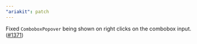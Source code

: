 ```yaml
---
"ariakit": patch
---
```


Fixed `ComboboxPopover` being shown on right clicks on the combobox input. ([#1371](https://github.com/ariakit/ariakit/pull/1371))
